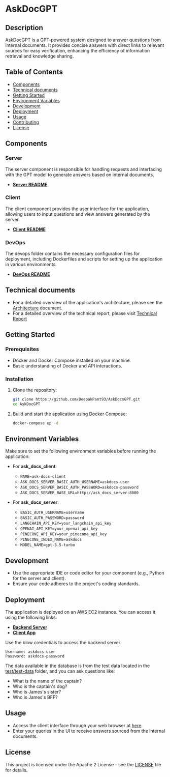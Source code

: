 # AskDocGPT

## Description

AskDocGPT is a GPT-powered system designed to answer questions from internal documents. It provides concise answers with
direct links to relevant sources for easy verification, enhancing the efficiency of information retrieval and knowledge
sharing.

## Table of Contents

- [Components](#components)
- [Technical documents](#technical-documents)
- [Getting Started](#getting-started)
- [Environment Variables](#environment-variables)
- [Development](#development)
- [Deployment](#deployment)
- [Usage](#usage)
- [Contributing](#contributing)
- [License](#license)

## Components

### Server

The server component is responsible for handling requests and interfacing with the GPT model to generate answers based
on internal documents.

- **[Server README](./server/README.md)**

### Client

The client component provides the user interface for the application, allowing users to input questions and view answers
generated by the server.

- **[Client README](./client/README.md)**

### DevOps

The devops folder contains the necessary configuration files for deployment, including Dockerfiles and scripts for
setting up the application in various environments.

- **[DevOps README](./devops/README.md)**

## Technical documents

- For a detailed overview of the application's architecture, please see the [Architecture](docs/architecture.md)
  document.
- For a detailed overview of the technical report, please visit [Technical Report](docs/technical-report.md)

## Getting Started

### Prerequisites

- Docker and Docker Compose installed on your machine.
- Basic understanding of Docker and API interactions.

### Installation

1. Clone the repository:
   ```bash
   git clone https://github.com/DeepakPant93/AskDocsGPT.git
   cd AskDocGPT
   ```

2. Build and start the application using Docker Compose:
   ```bash
   docker-compose up -d
   ```

## Environment Variables

Make sure to set the following environment variables before running the application:

- For **ask_docs_client**:
    - `NAME=ask-docs-client`
    - `ASK_DOCS_SERVER_BASIC_AUTH_USERNAME=askdocs-user`
    - `ASK_DOCS_SERVER_BASIC_AUTH_PASSWORD=askdocs-password`
    - `ASK_DOCS_SERVER_BASE_URL=http://ask_docs_server:8000`

- For **ask_docs_server**:
    - `BASIC_AUTH_USERNAME=username`
    - `BASIC_AUTH_PASSWORD=password`
    - `LANGCHAIN_API_KEY=your_langchain_api_key`
    - `OPENAI_API_KEY=your_openai_api_key`
    - `PINECONE_API_KEY=your_pinecone_api_key`
    - `PINECONE_INDEX_NAME=askdocs`
    - `MODEL_NAME=gpt-3.5-turbo`

## Development

- Use the appropriate IDE or code editor for your component (e.g., Python for the server and client).
- Ensure your code adheres to the project's coding standards.

## Deployment

The application is deployed on an AWS EC2 instance. You can access it using the following links:

- **[Backend Server](https://ec2-65-1-108-185.ap-south-1.compute.amazonaws.com/docs#)**
- **[Client App](https://ec2-65-1-108-185.ap-south-1.compute.amazonaws.com/)**

Use the blow credentials to access the backend server:

```commandline
Username: askdocs-user
Password: askdocs-password
```

The data available in the database is from the test data located in the [test/test-data](test/test-data) folder, and you
can ask questions like:

- What is the name of the captain?
- Who is the captain's dog?
- Who is James's sister?
- Who is James's BFF?

## Usage

- Access the client interface through your web browser
  at [here](https://ec2-65-1-108-185.ap-south-1.compute.amazonaws.com).
- Enter your queries in the UI to receive answers sourced from the internal documents.

## License

This project is licensed under the Apache 2 License - see the [LICENSE](LICENSE) file for details.